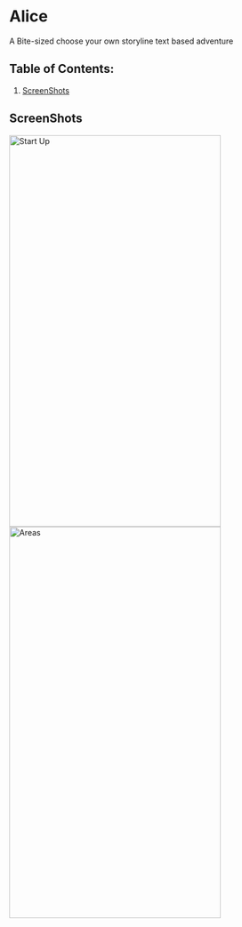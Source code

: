 # Alice
A Bite-sized choose your own storyline text based adventure

## Table of Contents: 
1. [ScreenShots](#ScreenShots)

## ScreenShots
<img src="https://i.imgur.com/cSbif8K.png" alt="Start Up" width="380" height="704"> <img src="https://i.imgur.com/ttWVpfb.png" alt="Areas" width="380" height="704">
